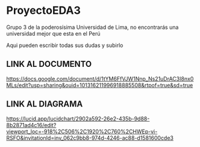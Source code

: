 # ProyectoEDA3
Grupo 3 de la poderosísima Universidad de Lima, no encontrarás una universidad mejor que esta en el Perú

Aqui pueden escribir todas sus dudas y subirlo

## LINK AL DOCUMENTO
https://docs.google.com/document/d/1tYM6FfVJW1Nnp_Ns21uDrAC3I8nx0MLs/edit?usp=sharing&ouid=101316211996918885508&rtpof=true&sd=true

## LINK AL DIAGRAMA
https://lucid.app/lucidchart/2902a592-26e2-435b-9d88-8b2871ad4c16/edit?viewport_loc=-918%2C506%2C1920%2C760%2CHWEp-vi-RSFO&invitationId=inv_062c9bb8-974d-4246-ac88-d1581600cde3 
